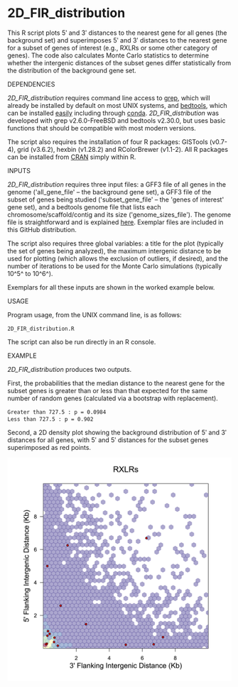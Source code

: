 # 2D_FIR_distribution

This R script plots 5ʹ and 3ʹ distances to the nearest gene for all genes (the background set) and superimposes 5ʹ and 3ʹ distances to the nearest gene for a subset of genes of interest (e.g., RXLRs or some other category of genes).  The code also calculates Monte Carlo statistics to determine whether the intergenic distances of the subset genes differ statistically from the distribution of the background gene set.


DEPENDENCIES

*2D_FIR_distribution* requires command line access to [grep](https://www.gnu.org/software/grep/manual/grep.html), which will already be installed by default on most UNIX systems, and [bedtools](https://bedtools.readthedocs.io/en/latest/), which can be installed [easily](https://bedtools.readthedocs.io/en/latest/content/installation.html) including through [conda](https://anaconda.org/bioconda/bedtools).  *2D_FIR_distribution* was developed with grep v2.6.0-FreeBSD and bedtools v2.30.0, but uses basic functions that should be compatible with most modern versions.

The script also requires the installation of four R packages: GISTools (v0.7-4), grid (v3.6.2), hexbin (v1.28.2) and RColorBrewer (v1.1-2).  All R packages can be installed from [CRAN](https://cran.r-project.org) simply within R.


INPUTS

*2D_FIR_distribution* requires three input files: a GFF3 file of all genes in the genome ('all_gene_file' – the background gene set), a GFF3 file of the subset of genes being studied ('subset_gene_file' – the 'genes of interest' gene set), and a bedtools genome file that lists each chromosome/scaffold/contig and its size ('genome_sizes_file').  The genome file is straightforward and is explained [here](https://bedtools.readthedocs.io/en/latest/content/overview.html#what-is-a-genome-file).  Exemplar files are included in this GitHub distribution.

The script also requires three global variables: a title for the plot (typically the set of genes being analyzed), the maximum intergenic distance to be used for plotting (which allows the exclusion of outliers, if desired), and the number of iterations to be used for the Monte Carlo simulations (typically 10^5^ to 10^6^).

Exemplars for all these inputs are shown in the worked example below.


USAGE

Program usage, from the UNIX command line, is as follows:

```
2D_FIR_distribution.R
```

The script can also be run directly in an R console.


EXAMPLE

*2D_FIR_distribution* produces two outputs.

First, the probabilities that the median distance to the nearest gene for the subset genes is greater than or less than that expected for the same number of random genes (calculated via a bootstrap with replacement).

```
Greater than 727.5 : p = 0.0984
Less than 727.5 : p = 0.902
```

Second, a 2D density plot showing the background distribution of 5ʹ and 3ʹ distances for all genes, with 5ʹ and 5ʹ distances for the subset genes superimposed as red points.

![Example Simulation Figure](example_plot.jpg)

